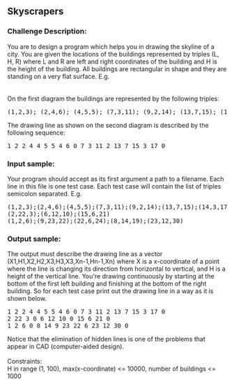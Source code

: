 <h2>Skyscrapers</h2>

<h3>Challenge Description:</h3>
<p>
    You are to design a program which helps you in drawing the skyline of a city.
    You are given the locations of the buildings represented by triples (L, H, R) where L and R are left and
    right coordinates of the building and H is the height of the building.
    All buildings are rectangular in shape and they are standing on a very flat surface. E.g.
<br>

<br>

<br>
    On the first diagram the buildings are represented by the following triples:
</p>
<pre>(1,2,3); (2,4,6); (4,5,5); (7,3,11); (9,2,14); (13,7,15); (14,3,17)</pre>
<p>
    The drawing line as shown on the second diagram is described by the following sequence:
</p>
<pre>1 2 2 4 4 5 5 4 6 0 7 3 11 2 13 7 15 3 17 0</pre>

<h3>Input sample:</h3>
<p>
    Your program should accept as its first argument a path to a filename.
    Each line in this file is one test case. Each test case will contain the list of triples semicolon separated. E.g.
</p>
<pre class="description-input-output">(1,2,3);(2,4,6);(4,5,5);(7,3,11);(9,2,14);(13,7,15);(14,3,17)
(2,22,3);(6,12,10);(15,6,21)
(1,2,6);(9,23,22);(22,6,24);(8,14,19);(23,12,30)</pre>

<h3>Output sample:</h3>
<p>
    The output must describe the drawing line as a vector (X1,H1,X2,H2,X3,H3,X3,Xn-1,Hn-1,Xn) where X is a x-coordinate
    of a point where the line is changing its direction from horizontal to vertical, and H is a height of the vertical line.
    You&apos;re drawing continuously by starting at the bottom of the first left building and finishing at
    the bottom of the right building. So for each test case print out the drawing line in a way as it is shown below.
</p>
<pre class="description-input-output">1 2 2 4 4 5 5 4 6 0 7 3 11 2 13 7 15 3 17 0
2 22 3 0 6 12 10 0 15 6 21 0
1 2 6 0 8 14 9 23 22 6 23 12 30 0</pre>
<p>
    Notice that the elimination of hidden lines is one of the problems that appear in CAD (computer-aided design).
<br>
<br>
    Constraints:
<br>
    H in range (1, 100),  max(x-coordinate) &lt;= 10000, number of buildings &lt;= 1000
</p>